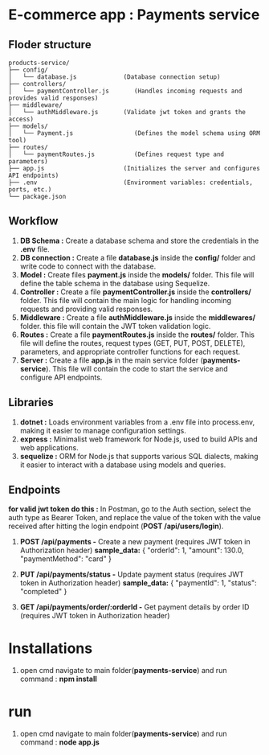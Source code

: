 # E-commerce app : Payments service

## Floder structure

    products-service/
    ├── config/
    │   └── database.js             (Database connection setup)
    ├── controllers/
    │   └── paymentController.js       (Handles incoming requests and provides valid responses)
    ├── middleware/
    │   └── authMiddleware.js       (Validate jwt token and grants the access)
    ├── models/
    │   └── Payment.js                 (Defines the model schema using ORM tool)
    ├── routes/
    │   └── paymentRoutes.js           (Defines request type and parameters)
    ├── app.js                      (Initializes the server and configures API endpoints)
    ├── .env                        (Environment variables: credentials, ports, etc.)
    └── package.json


## Workflow

1. **DB Schema :** Create a database schema and store the credentials in the **.env** file.
2. **DB connection :** Create a file **database.js** inside the **config/** folder and write code to connect with the database.
3. **Model :** Create files **payment.js** inside the **models/** folder. This file will define the table schema in the database using Sequelize.
4. **Controller :** Create a file **paymentController.js** inside the **controllers/** folder. This file will contain the main logic for handling incoming requests and providing valid responses.
5. **Middleware :** Create a file **authMiddleware.js** inside the **middlewares/** folder. this file will contain the JWT token validation logic.
6. **Routes :** Create a file **paymentRoutes.js** inside the **routes/** folder. This file will define the routes, request types (GET, PUT, POST, DELETE), parameters, and appropriate controller functions for each request.
7. **Server :** Create a file **app.js** in the main service folder (**payments-service**). This file will contain the code to start the service and configure API endpoints.


## Libraries

1. **dotnet :** Loads environment variables from a .env file into process.env, making it easier to manage configuration settings.
2. **express :** Minimalist web framework for Node.js, used to build APIs and web applications.
3. **sequelize :** ORM for Node.js that supports various SQL dialects, making it easier to interact with a database using models and queries.


## Endpoints

**for valid jwt token do this :** In Postman, go to the Auth section, select the auth type as Bearer Token, and replace the value of the token with the value received after hitting the login endpoint (**POST /api/users/login**).

1. **POST /api/payments -** Create a new payment (requires JWT token in Authorization header)
    **sample_data:** 
    {
        "orderId": 1,
        "amount": 130.0,
        "paymentMethod": "card"
    }

2. **PUT /api/payments/status -** Update payment status (requires JWT token in Authorization header)
    **sample_data:** 
    {
        "paymentId": 1,
        "status": "completed"
    }
    
3. **GET /api/payments/order/:orderId -** Get payment details by order ID (requires JWT token in Authorization header)

# Installations

1. open cmd navigate to main folder(**payments-service**) and run command : **npm install**

# run
1. open cmd navigate to main folder(**payments-service**) and run command : **node app.js**